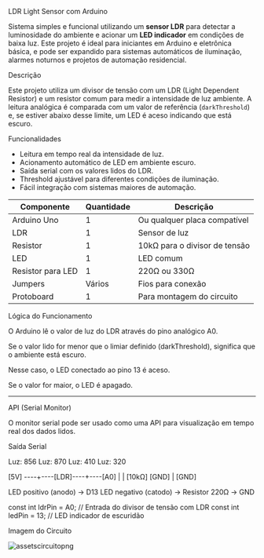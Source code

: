  LDR Light Sensor com Arduino

Sistema simples e funcional utilizando um **sensor LDR** para detectar a luminosidade do ambiente e acionar um **LED indicador** em condições de baixa luz. Este projeto é ideal para iniciantes em Arduino e eletrônica básica, e pode ser expandido para sistemas automáticos de iluminação, alarmes noturnos e projetos de automação residencial.


 Descrição

Este projeto utiliza um divisor de tensão com um LDR (Light Dependent Resistor) e um resistor comum para medir a intensidade de luz ambiente. A leitura analógica é comparada com um valor de referência (`darkThreshold`) e, se estiver abaixo desse limite, um LED é aceso indicando que está escuro.


 Funcionalidades

-  Leitura em tempo real da intensidade de luz.
-  Acionamento automático de LED em ambiente escuro.
-  Saída serial com os valores lidos do LDR.
-  Threshold ajustável para diferentes condições de iluminação.
-  Fácil integração com sistemas maiores de automação.

| Componente        | Quantidade | Descrição                     |
| ----------------- | ---------- | ----------------------------- |
| Arduino Uno       | 1          | Ou qualquer placa compatível  |
| LDR               | 1          | Sensor de luz                 |
| Resistor          | 1          | 10kΩ para o divisor de tensão |
| LED               | 1          | LED comum                     |
| Resistor para LED | 1          | 220Ω ou 330Ω                  |
| Jumpers           | Vários     | Fios para conexão             |
| Protoboard        | 1          | Para montagem do circuito     |

Lógica do Funcionamento

O Arduino lê o valor de luz do LDR através do pino analógico A0.

Se o valor lido for menor que o limiar definido (darkThreshold), significa que o ambiente está escuro.

Nesse caso, o LED conectado ao pino 13 é aceso.

Se o valor for maior, o LED é apagado.

---

API (Serial Monitor)

O monitor serial pode ser usado como uma API para visualização em tempo real dos dados lidos.

 Saída Serial

Luz: 856
Luz: 870
Luz: 410
Luz: 320

  [5V] ----+----[LDR]----+----[A0]
           |            |
        [10kΩ]        [GND]
           |
         [GND]

  LED positivo (anodo) → D13
  LED negativo (catodo) → Resistor 220Ω → GND


const int ldrPin = A0;      // Entrada do divisor de tensão com LDR
const int ledPin = 13;      // LED indicador de escuridão


Imagem do Circuito

![assetscircuitopng](https://github.com/user-attachments/assets/ca3a992b-8f6c-446c-aa83-d8b2e74f32fa)
